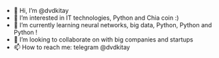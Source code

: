 - 👋 Hi, I’m @dvdkitay
- 👀 I’m interested in IT technologies, Python and Chia coin :)
- 🌱 I’m currently learning neural networks, big data, Python, Python and Python !
- 💞️ I’m looking to collaborate on with big companies and startups
- 📫 How to reach me: telegram @dvdkitay
